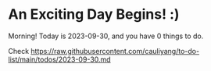 # An Exciting Day Begins! :)

Morning! Today is 2023-09-30, and you have 0 things to do.

Check https://raw.githubusercontent.com/cauliyang/to-do-list/main/todos/2023-09-30.md